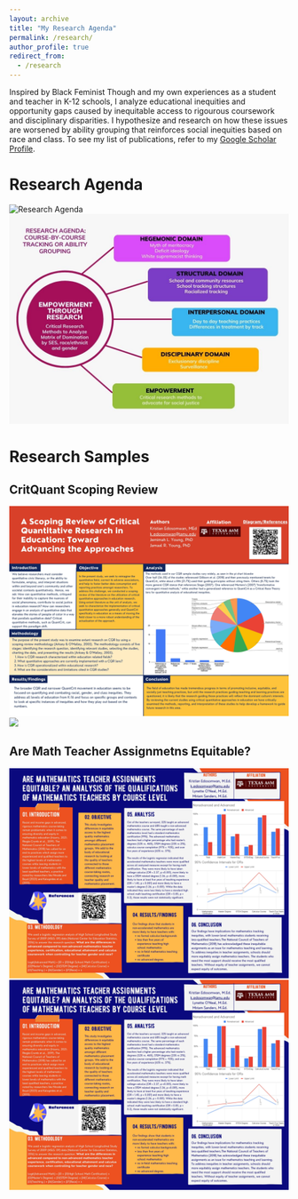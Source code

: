 ```yaml
---
layout: archive
title: "My Research Agenda"
permalink: /research/
author_profile: true
redirect_from:
  - /research
---
```


Inspired by Black Feminist Though and my own experiences as a student and teacher in K-12 schools, I analyze educational inequities and opportunity gaps caused by inequitable access to rigourous coursework and disciplinary disparities. I hypothesize and research on how these issues are worsened by ability grouping that reinforces social inequities based on race and class. To see my list of publications, refer to my [Google Scholar Profile](https://scholar.google.com/citations?user=9EWCrkEAAAAJ&hl=en&oi=ao).
# Research Agenda
![Research Agenda](https://github.com/kedosomwan/kedosomwan.github.io/blob/1e0610dcd1c098b7f87f920bb3bbdfd74151e644/images/ResearchAgenda.jpg")
<img src = "images\ResearchAgenda.jpg">
# Research Samples

## CritQuant Scoping Review
![Scoping Review Handout](https://github.com/kedosomwan/kedosomwan.github.io/blob/1e0610dcd1c098b7f87f920bb3bbdfd74151e644/images/ScopingReviewCriticalQuantitativeResearchinEducation.jpg)
<img src = "images\ScopingReviewCriticalQuantitativeResearchinEducaiton.jpg">


## Are Math Teacher Assignmetns Equitable?
![Math Teacher Handout](https://github.com/kedosomwan/kedosomwan.github.io/blob/1e0610dcd1c098b7f87f920bb3bbdfd74151e644/images/AreMathematicsTeacherAssignmentsEquitable.jpg)
<img src = "images\AreMathematicsTeacherAssignmentsEquitable.jpg">